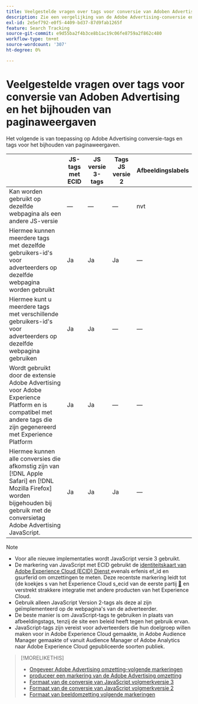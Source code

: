 ```yaml
---
title: Veelgestelde vragen over tags voor conversie van Adoben Advertising en het bijhouden van paginaweergaven
description: Zie een vergelijking van de Adobe Advertising-conversie en de labels voor het bijhouden van de paginaweergave.
exl-id: 2e5ef792-e0f5-4409-bd37-87d9fab1265f
feature: Search Tracking
source-git-commit: e9d55ba2f4b3ce8b1ac19c06fe8759a2f862c480
workflow-type: tm+mt
source-wordcount: '307'
ht-degree: 0%

---
```


# Veelgestelde vragen over tags voor conversie van Adoben Advertising en het bijhouden van paginaweergaven

Het volgende is van toepassing op Adobe Advertising conversie-tags en tags voor het bijhouden van paginaweergaven.

| | JS-tags met ECID | JS versie 3-tags | Tags JS versie 2 | Afbeeldingslabels |
| ---- | ---- | ---- | ---- | ---- |
| Kan worden gebruikt op dezelfde webpagina als een andere JS-versie | — | — | — | nvt |
| Hiermee kunnen meerdere tags met dezelfde gebruikers-id&#39;s voor adverteerders op dezelfde webpagina worden gebruikt | Ja | Ja | Ja | — |
| Hiermee kunt u meerdere tags met verschillende gebruikers-id&#39;s voor adverteerders op dezelfde webpagina gebruiken | Ja | Ja | — | — |
| Wordt gebruikt door de extensie Adobe Advertising voor Adobe Experience Platform en is compatibel met andere tags die zijn gegenereerd met Experience Platform | Ja | Ja | — | — |
| Hiermee kunnen alle conversies die afkomstig zijn van [!DNL Apple Safari] en [!DNL Mozilla Firefox] worden bijgehouden bij gebruik met de conversietag Adobe Advertising JavaScript. | Ja | Ja | Ja | — |

<!-- add link to page on conversion mapping tag above? -->

>[!NOTE]
>
>* Voor alle nieuwe implementaties wordt JavaScript versie 3 gebruikt.
>* De markering van JavaScript met ECID gebruikt de [ identiteitskaart van Adobe Experience Cloud (ECID) Dienst ](https://experienceleague.adobe.com/docs/id-service/using/intro/overview.html?lang=nl-NL) evenals erfenis ef_id en gsurferid om omzettingen te meten. Deze recentste markering leidt tot &lbrace;de koekjes s van het Experience Cloud s_ecid van de eerste partij [&#128279;](https://experienceleague.adobe.com/docs/core-services/interface/administration/ec-cookies/cookies-first-party.html?lang=nl-NL) en verstrekt strakkere integratie met andere producten van het Experience Cloud.
>* Gebruik alleen JavaScript Version 2-tags als deze al zijn geïmplementeerd op de webpagina&#39;s van de adverteerder.
>* De beste manier is om JavaScript-tags te gebruiken in plaats van afbeeldingstags, tenzij de site een beleid heeft tegen het gebruik ervan.
>* JavaScript-tags zijn vereist voor adverteerders die hun doelgroep willen maken voor in Adobe Experience Cloud gemaakte, in Adobe Audience Manager gemaakte of vanuit Audience Manager of Adobe Analytics naar Adobe Experience Cloud gepubliceerde soorten publiek.

>[!MORELIKETHIS]
>
>* [ Ongeveer Adobe Advertising omzetting-volgende markeringen ](/help/search-social-commerce/tracking/conversion-tracking-advertising.md)
>* [ produceer een markering van de Adobe Advertising omzetting ](/help/search-social-commerce/tools/conversion-tag-generate.md)
>* [ Formaat van de conversie van JavaScript volgmerkversie 3 ](/help/search-social-commerce/tracking/format-conversion-tag-jsv3.md)
>* [ Formaat van de conversie van JavaScript volgmerkversie 2 ](/help/search-social-commerce/tracking/format-conversion-tag-jsv2.md)
>* [ Formaat van beeldomzetting volgende markeringen ](/help/search-social-commerce/tracking/format-conversion-tag-image.md)

<!-- add if I keep the file:  
>* The Adobe Advertising JavaScript conversion mapping tag
-->
